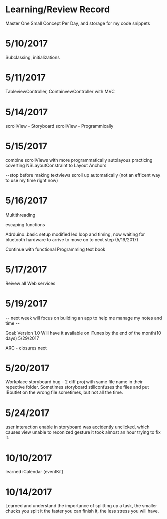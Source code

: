 # Learning/Review Record 



Master One Small Concept Per Day, and storage for my code snippets


# 5/10/2017

Subclassing, initializations

# 5/11/2017

TableviewController, ContainvewController with MVC 

# 5/14/2017

 scrollView - Storyboard
 scrollView - Programmically


# 5/15/2017

 combine scrollViews with more programmatically autolayous
 practicing coverting NSLayoutConstraint to Layout Anchors
 
 --stop before making textviews scroll up automatically (not an efficent way to use my time right now)
 
 # 5/16/2017 
 
   Multithreading
   
   escaping functions 
   
   Adrduino..basic setup modified led loop and timing, now waiting for bluetooth hardware to arrive to move on to next step (5/19/2017)
   
   Continue with functional Programming text book 
   
# 5/17/2017

  Reivew all Web services 
   
   

#  5/19/2017

  -- next week will focus on building an app to help me manage my notes and time --
  
  Goal:
    Version 1.0 Will have it available on iTunes by the end of the month(10 days) 5/29/2017

 ARC - closures next

#  5/20/2017

  Workplace storyboard bug - 2 diff proj with same file name in their repective folder. Sometimes storyboard stillconfuses the files and put IBoutlet on the wrong file sometimes, but not all the time.

# 5/24/2017

 user interaction enable in storyboard was accidently unclicked, which causes view unable to reconized gesture
 it took almost an hour trying to fix it.
 
# 10/10/2017

learned iCalendar (eventKit)

# 10/14/2017

Learned and understand the importance of splitting up a task, the smaller chucks you split it
the faster you can finish it, the less stress you will have.

